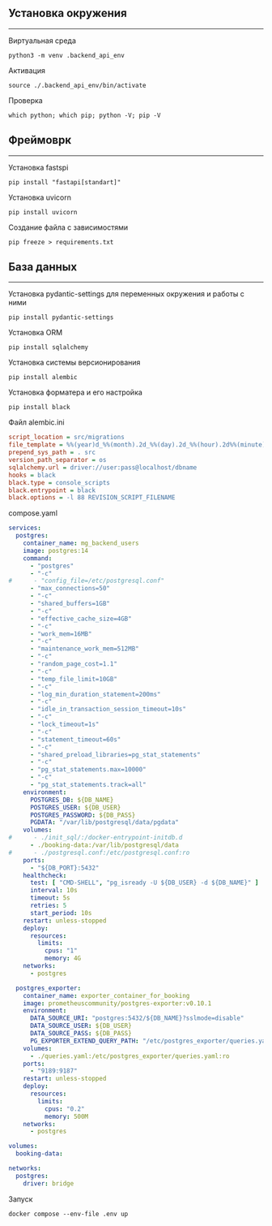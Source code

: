 ## Установка окружения

<hr>

Виртуальная среда

```SHELL
python3 -m venv .backend_api_env
```

Активация

```SHELL
source ./.backend_api_env/bin/activate
```

Проверка

```SHELL
which python; which pip; python -V; pip -V
```

## Фреймоврк

<hr>

Установка fastspi

```SHELL
pip install "fastapi[standart]"
```

Установка uvicorn

```SHELL
pip install uvicorn
```

Создание файла с зависимостями

```SHELL
pip freeze > requirements.txt
```

## База данных

<hr>

Установка pydantic-settings для переменных окружения и работы с ними

```SHELL
pip install pydantic-settings
```

Установка ORM

```SHELL
pip install sqlalchemy
```

Установка системы версионирования

```SHELL
pip install alembic
```

Установка форматера и его настройка

```SHELL
pip install black
```

Файл alembic.ini

```ini
script_location = src/migrations
file_template = %%(year)d_%%(month).2d_%%(day).2d_%%(hour).2d%%(minute).2d-%%(rev)s_%%(slug)s
prepend_sys_path = . src
version_path_separator = os
sqlalchemy.url = driver://user:pass@localhost/dbname
hooks = black
black.type = console_scripts
black.entrypoint = black
black.options = -l 88 REVISION_SCRIPT_FILENAME
```

compose.yaml

```yaml
services:
  postgres:
    container_name: mg_backend_users
    image: postgres:14
    command:
      - "postgres"
      - "-c"
#      - "config_file=/etc/postgresql.conf"
      - "max_connections=50"
      - "-c"
      - "shared_buffers=1GB"
      - "-c"
      - "effective_cache_size=4GB"
      - "-c"
      - "work_mem=16MB"
      - "-c"
      - "maintenance_work_mem=512MB"
      - "-c"
      - "random_page_cost=1.1"
      - "-c"
      - "temp_file_limit=10GB"
      - "-c"
      - "log_min_duration_statement=200ms"
      - "-c"
      - "idle_in_transaction_session_timeout=10s"
      - "-c"
      - "lock_timeout=1s"
      - "-c"
      - "statement_timeout=60s"
      - "-c"
      - "shared_preload_libraries=pg_stat_statements"
      - "-c"
      - "pg_stat_statements.max=10000"
      - "-c"
      - "pg_stat_statements.track=all"
    environment:
      POSTGRES_DB: ${DB_NAME}
      POSTGRES_USER: ${DB_USER}
      POSTGRES_PASSWORD: ${DB_PASS}
      PGDATA: "/var/lib/postgresql/data/pgdata"
    volumes:
#      - ./init_sql/:/docker-entrypoint-initdb.d
      - ./booking-data:/var/lib/postgresql/data
#      - ./postgresql.conf:/etc/postgresql.conf:ro
    ports:
      - "${DB_PORT}:5432"
    healthcheck:
      test: [ "CMD-SHELL", "pg_isready -U ${DB_USER} -d ${DB_NAME}" ]
      interval: 10s
      timeout: 5s
      retries: 5
      start_period: 10s
    restart: unless-stopped
    deploy:
      resources:
        limits:
          cpus: "1"
          memory: 4G
    networks:
      - postgres

  postgres_exporter:
    container_name: exporter_container_for_booking
    image: prometheuscommunity/postgres-exporter:v0.10.1
    environment:
      DATA_SOURCE_URI: "postgres:5432/${DB_NAME}?sslmode=disable"
      DATA_SOURCE_USER: ${DB_USER}
      DATA_SOURCE_PASS: ${DB_PASS}
      PG_EXPORTER_EXTEND_QUERY_PATH: "/etc/postgres_exporter/queries.yaml"
    volumes:
      - ./queries.yaml:/etc/postgres_exporter/queries.yaml:ro
    ports:
      - "9189:9187"
    restart: unless-stopped
    deploy:
      resources:
        limits:
          cpus: "0.2"
          memory: 500M
    networks:
      - postgres

volumes:
  booking-data:

networks:
  postgres:
    driver: bridge
```

Запуск

```docker
docker compose --env-file .env up
```